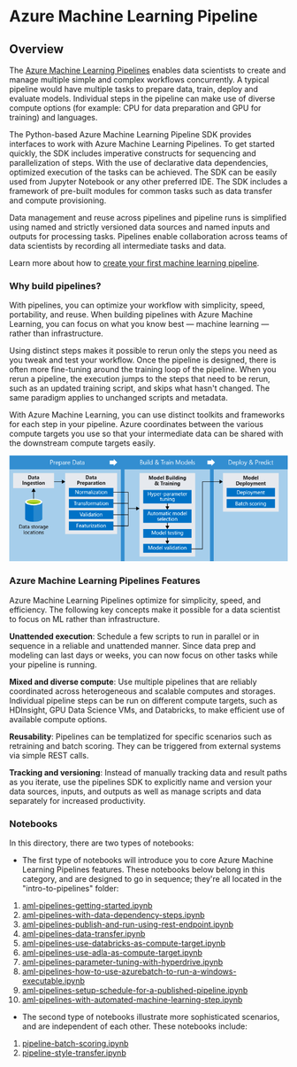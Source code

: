# Azure Machine Learning Pipeline

## Overview

The [Azure Machine Learning Pipelines](https://docs.microsoft.com/en-us/azure/machine-learning/service/concept-ml-pipelines) enables data scientists to create and manage multiple simple and complex workflows concurrently. A typical pipeline would have multiple tasks to prepare data, train, deploy and evaluate models. Individual steps in the pipeline can make use of diverse compute options (for example: CPU for data preparation and GPU for training) and languages. 

The Python-based Azure Machine Learning Pipeline SDK provides interfaces to work with Azure Machine Learning Pipelines. To get started quickly, the SDK includes imperative constructs for sequencing and parallelization of steps. With the use of declarative data dependencies, optimized execution of the tasks can be achieved. The SDK can be easily used from Jupyter Notebook or any other preferred IDE. The SDK includes a framework of pre-built modules for common tasks such as data transfer and compute provisioning.

Data management and reuse across pipelines and pipeline runs is simplified using named and strictly versioned data sources and named inputs and outputs for processing tasks. Pipelines enable collaboration across teams of data scientists by recording all intermediate tasks and data.

Learn more about how to [create your first machine learning pipeline](https://docs.microsoft.com/azure/machine-learning/service/how-to-create-your-first-pipeline).

### Why build pipelines?

With pipelines, you can optimize your workflow with simplicity, speed, portability, and reuse. When building pipelines with Azure Machine Learning, you can focus on what you know best — machine learning — rather than infrastructure.

Using distinct steps makes it possible to rerun only the steps you need as you tweak and test your workflow. Once the pipeline is designed, there is often more fine-tuning around the training loop of the pipeline. When you rerun a pipeline, the execution jumps to the steps that need to be rerun, such as an updated training script, and skips what hasn't changed. The same paradigm applies to unchanged scripts and metadata.

With Azure Machine Learning, you can use distinct toolkits and frameworks for each step in your pipeline. Azure coordinates between the various compute targets you use so that your intermediate data can be shared with the downstream compute targets easily.

![MLLifecycle](aml-pipelines-concept.png)


### Azure Machine Learning Pipelines Features
Azure Machine Learning Pipelines optimize for simplicity, speed, and efficiency. The following key concepts make it possible for a data scientist to focus on ML rather than infrastructure.

**Unattended execution**: Schedule a few scripts to run in parallel or in sequence in a reliable and unattended manner. Since data prep and modeling can last days or weeks, you can now focus on other tasks while your pipeline is running.

**Mixed and diverse compute**: Use multiple pipelines that are reliably coordinated across heterogeneous and scalable computes and storages. Individual pipeline steps can be run on different compute targets, such as HDInsight, GPU Data Science VMs, and Databricks, to make efficient use of available compute options.

**Reusability**: Pipelines can be templatized for specific scenarios such as retraining and batch scoring. They can be triggered from external systems via simple REST calls.

**Tracking and versioning**: Instead of manually tracking data and result paths as you iterate, use the pipelines SDK to explicitly name and version your data sources, inputs, and outputs as well as manage scripts and data separately for increased productivity.

### Notebooks 

In this directory, there are two types of notebooks: 

* The first type of notebooks will introduce you to core Azure Machine Learning Pipelines features. These notebooks below belong in this category, and are designed to go in sequence; they're all located in the "intro-to-pipelines" folder:

1. [aml-pipelines-getting-started.ipynb](https://aka.ms/pl-get-started)
2. [aml-pipelines-with-data-dependency-steps.ipynb](https://aka.ms/pl-data-dep)
3. [aml-pipelines-publish-and-run-using-rest-endpoint.ipynb](https://aka.ms/pl-pub-rep)
4. [aml-pipelines-data-transfer.ipynb](https://aka.ms/pl-data-trans)
5. [aml-pipelines-use-databricks-as-compute-target.ipynb](https://aka.ms/pl-databricks)
6. [aml-pipelines-use-adla-as-compute-target.ipynb](https://aka.ms/pl-adla)
7. [aml-pipelines-parameter-tuning-with-hyperdrive.ipynb](https://aka.ms/pl-hyperdrive)
8. [aml-pipelines-how-to-use-azurebatch-to-run-a-windows-executable.ipynb](https://aka.ms/pl-azbatch)
9. [aml-pipelines-setup-schedule-for-a-published-pipeline.ipynb](https://aka.ms/pl-schedule)
10. [aml-pipelines-with-automated-machine-learning-step.ipynb](https://aka.ms/pl-automl)

* The second type of notebooks illustrate more sophisticated scenarios, and are independent of each other. These notebooks include:

1. [pipeline-batch-scoring.ipynb](https://aka.ms/pl-batch-score)
2. [pipeline-style-transfer.ipynb](https://aka.ms/pl-style-trans)
